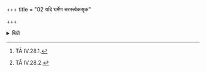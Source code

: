 +++
title = "02 यदि घर्मेण चरस्त्वेकसृक"

+++

<details><summary>थिते</summary>

2. While they are performing the Gharma-ritual, if a singly wandering jackal will stand up (i.e. comes near the ritual-utensils), (the Adhvaryu) having addressed it with vi gā indra vicaran spāśayasva,[^1] having inflamed a brand on both the sides should throw it towards it with agne agninā saṁvadasva.[^2]   

[^1]: TĀ IV.28.1.   

[^2]: TĀ IV.28.2.  

</details>
